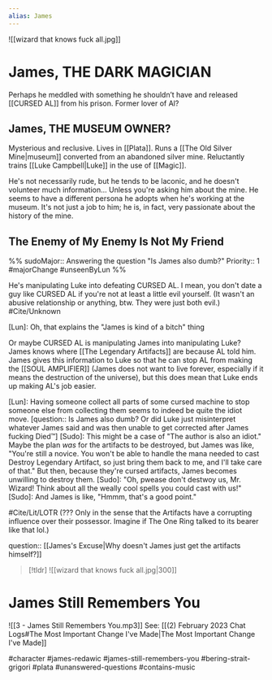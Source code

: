 ```yaml
---
alias: James
---
```

![[wizard that knows fuck all.jpg]]
# James, THE DARK MAGICIAN
Perhaps he meddled with something he shouldn’t have and released [[CURSED AL]] from his prison. Former lover of Al?

## James, THE MUSEUM OWNER?
Mysterious and reclusive. Lives in [[Plata]]. Runs a [[The Old Silver Mine|museum]] converted from an abandoned silver mine. Reluctantly trains [[Luke Campbell|Luke]] in the use of [[Magic]].

He's not necessarily rude, but he tends to be laconic, and he doesn't volunteer much information... Unless you're asking him about the mine. He seems to have a different persona he adopts when he's working at the museum. It's not just a job to him; he is, in fact, very passionate about the history of the mine.

## The Enemy of My Enemy Is Not My Friend
%%
sudoMajor:: Answering the question "Is James also dumb?"
Priority:: 1
#majorChange #unseenByLun 
%%

He's manipulating Luke into defeating CURSED AL. I mean, you don't date a guy like CURSED AL if you're not at least a little evil yourself. (It wasn't an abusive relationship or anything, btw. They were just both evil.)
#Cite/Unknown 

[Lun]: Oh, that explains the "James is kind of a bitch" thing

Or maybe CURSED AL is manipulating James into manipulating Luke? James knows where [[The Legendary Artifacts]] are because AL told him. James gives this information to Luke so that he can stop AL from making the [[SOUL AMPLIFIER]] (James does not want to live forever, especially if it means the destruction of the universe), but this does mean that Luke ends up making AL's job easier.

[Lun]: Having someone collect all parts of some cursed machine to stop someone else from collecting them seems to indeed be quite the idiot move. [question:: Is James also dumb?  Or did Luke just misinterpret whatever James said and was then unable to get corrected after James fucking Died™]
[Sudo]: This might be a case of "The author is also an idiot." Maybe the plan *was* for the artifacts to be destroyed, but James was like, "You're still a novice. You won't be able to handle the mana needed to cast Destroy Legendary Artifact, so just bring them back to me, and I'll take care of that." But then, because they're cursed artifacts, James becomes unwilling to destroy them.
[Sudo]: "Oh, pwease don't destwoy us, Mr. Wizard! Think about all the weally cool spells you could cast with us!"
[Sudo]: And James is like, "Hmmm, that's a good point."

#Cite/Lit/LOTR (??? Only in the sense that the Artifacts have a corrupting influence over their possessor. Imagine if The One Ring talked to its bearer like that lol.)

question:: [[James's Excuse|Why doesn't James just get the artifacts himself?]]

>[!tldr]
>![[wizard that knows fuck all.jpg|300]]

# James Still Remembers You
![[3 - James Still Remembers You.mp3]]
See: [[(2) February 2023 Chat Logs#The Most Important Change I've Made|The Most Important Change I've Made]]


#character #james-redawic #james-still-remembers-you #bering-strait-grigori #plata #unanswered-questions #contains-music  
